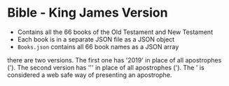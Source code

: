 # Bible - King James Version

+ Contains all the 66 books of the Old Testament and New Testament
+ Each book is in a separate JSON file as a JSON object
+ `Books.json` contains all 66 book names as a JSON array

there are two versions. The first one has '2019' in place of all apostrophes (').
The second version has '&#039;' in place of all apostrophes ('). The &#039; is considered a
web safe way of presenting an apostrophe.
